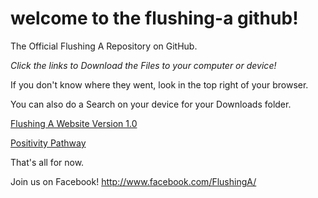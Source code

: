 # welcome to the flushing-a github!
The Official Flushing A Repository on GitHub.

_*Click the links to Download the Files to your computer or device!*_

If you don't know where they went, look in the top right of your browser.

You can also do a Search on your device for your Downloads folder.

[Flushing A Website Version 1.0](https://github.com/user-attachments/files/22504604/The_Flushing_A_index_3.html)

[Positivity Pathway](https://github.com/user-attachments/files/22504603/flushing_a_weekly_mobile.html)

That's all for now. 

Join us on Facebook!
http://www.facebook.com/FlushingA/


